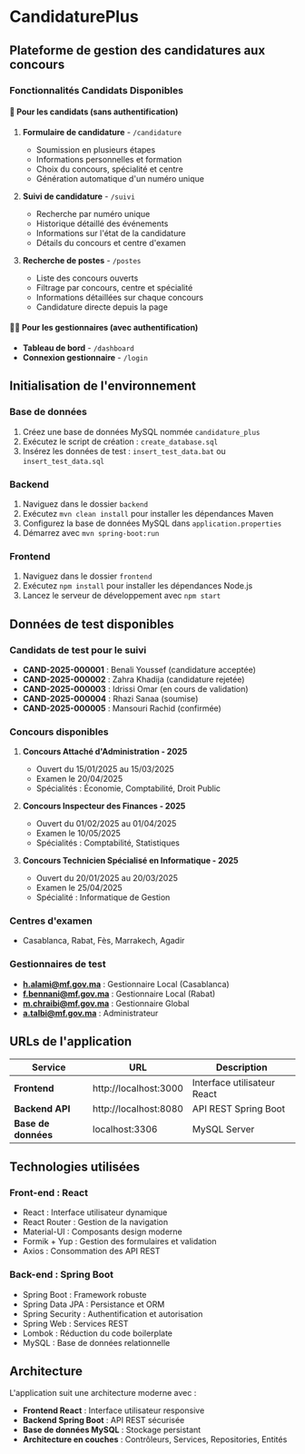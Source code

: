 # CandidaturePlus

## Plateforme de gestion des candidatures aux concours

### Fonctionnalités Candidats Disponibles

#### 🎯 Pour les candidats (sans authentification)
1. **Formulaire de candidature** - `/candidature`
   - Soumission en plusieurs étapes
   - Informations personnelles et formation
   - Choix du concours, spécialité et centre
   - Génération automatique d'un numéro unique

2. **Suivi de candidature** - `/suivi`
   - Recherche par numéro unique
   - Historique détaillé des événements
   - Informations sur l'état de la candidature
   - Détails du concours et centre d'examen

3. **Recherche de postes** - `/postes`
   - Liste des concours ouverts
   - Filtrage par concours, centre et spécialité
   - Informations détaillées sur chaque concours
   - Candidature directe depuis la page

#### 👨‍💼 Pour les gestionnaires (avec authentification)
- **Tableau de bord** - `/dashboard`
- **Connexion gestionnaire** - `/login`

## Initialisation de l'environnement

### Base de données
1. Créez une base de données MySQL nommée `candidature_plus`
2. Exécutez le script de création : `create_database.sql`
3. Insérez les données de test : `insert_test_data.bat` ou `insert_test_data.sql`

### Backend
1. Naviguez dans le dossier `backend`
2. Exécutez `mvn clean install` pour installer les dépendances Maven
3. Configurez la base de données MySQL dans `application.properties`
4. Démarrez avec `mvn spring-boot:run`

### Frontend
1. Naviguez dans le dossier `frontend`
2. Exécutez `npm install` pour installer les dépendances Node.js
3. Lancez le serveur de développement avec `npm start`

## Données de test disponibles

### Candidats de test pour le suivi
- **CAND-2025-000001** : Benali Youssef (candidature acceptée)
- **CAND-2025-000002** : Zahra Khadija (candidature rejetée)
- **CAND-2025-000003** : Idrissi Omar (en cours de validation)
- **CAND-2025-000004** : Rhazi Sanaa (soumise)
- **CAND-2025-000005** : Mansouri Rachid (confirmée)

### Concours disponibles
1. **Concours Attaché d'Administration - 2025**
   - Ouvert du 15/01/2025 au 15/03/2025
   - Examen le 20/04/2025
   - Spécialités : Économie, Comptabilité, Droit Public

2. **Concours Inspecteur des Finances - 2025**
   - Ouvert du 01/02/2025 au 01/04/2025
   - Examen le 10/05/2025
   - Spécialités : Comptabilité, Statistiques

3. **Concours Technicien Spécialisé en Informatique - 2025**
   - Ouvert du 20/01/2025 au 20/03/2025
   - Examen le 25/04/2025
   - Spécialité : Informatique de Gestion

### Centres d'examen
- Casablanca, Rabat, Fès, Marrakech, Agadir

### Gestionnaires de test
- **h.alami@mf.gov.ma** : Gestionnaire Local (Casablanca)
- **f.bennani@mf.gov.ma** : Gestionnaire Local (Rabat)
- **m.chraibi@mf.gov.ma** : Gestionnaire Global
- **a.talbi@mf.gov.ma** : Administrateur

## URLs de l'application

| Service | URL | Description |
|---------|-----|-------------|
| **Frontend** | http://localhost:3000 | Interface utilisateur React |
| **Backend API** | http://localhost:8080 | API REST Spring Boot |
| **Base de données** | localhost:3306 | MySQL Server |

## Technologies utilisées

### Front-end : React
- React : Interface utilisateur dynamique
- React Router : Gestion de la navigation
- Material-UI : Composants design moderne
- Formik + Yup : Gestion des formulaires et validation
- Axios : Consommation des API REST

### Back-end : Spring Boot
- Spring Boot : Framework robuste
- Spring Data JPA : Persistance et ORM
- Spring Security : Authentification et autorisation
- Spring Web : Services REST
- Lombok : Réduction du code boilerplate
- MySQL : Base de données relationnelle

## Architecture

L'application suit une architecture moderne avec :
- **Frontend React** : Interface utilisateur responsive
- **Backend Spring Boot** : API REST sécurisée
- **Base de données MySQL** : Stockage persistant
- **Architecture en couches** : Contrôleurs, Services, Repositories, Entités
